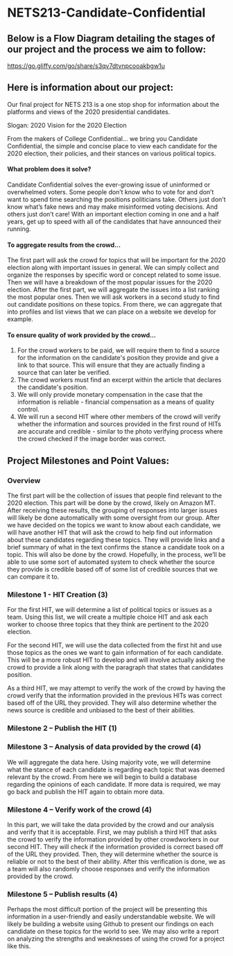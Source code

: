 # NETS213-Candidate-Confidential

## Below is a Flow Diagram detailing the stages of our project and the process we aim to follow:
https://go.gliffy.com/go/share/s3qv7dtvnpcooakbgw1u

## Here is information about our project:
Our final project for NETS 213 is a one stop shop for information about the platforms and views of the 2020 presidential candidates.

Slogan: 2020 Vision for the 2020 Election

From the makers of College Confidential… we bring you Candidate Confidential, the simple and concise place to view each candidate for the 2020 election, their policies, and their stances on various political topics.

#### What problem does it solve?
Candidate Confidential solves the ever-growing issue of uninformed or overwhelmed voters. Some people don’t know who to vote for and don’t want to spend time searching the positions politicians take. Others just don’t know what’s fake news and may make misinformed voting decisions. And others just don’t care! With an important election coming in one and a half years, get up to speed with all of the candidates that have announced their running.


#### To aggregate results from the crowd...
The first part will ask the crowd for topics that will be important for the 2020 election along with important issues in general. We can simply collect and organize the responses by specific word or concept related to some issue. Then we will have a breakdown of the most popular issues for the 2020 election. After the first part, we will aggregate the issues into a list ranking the most popular ones. Then we will ask workers in a second study to find out candidate positions on these topics. From there, we can aggregate that into profiles and list views that we can place on a website we develop for example.

#### To ensure quality of work provided by the crowd...
1. For the crowd workers to be paid, we will require them to find a source for the information on the candidate's position they provide and give a link to that source. This will ensure that they are actually finding a source that can later be verified.
2. The crowd workers must find an excerpt within the article that declares the candidate's position.
3. We will only provide monetary compensation in the case that the information is reliable - financial compensation as a means of quality control.
4. We will run a second HIT where other members of the crowd will verify whether the information and sources provided in the first round of HITs are accurate and credible - similar to the photo verifying process where the crowd checked if the image border was correct. 

## Project Milestones and Point Values:
### Overview
The first part will be the collection of issues that people find relevant to the 2020 election. This part will be done by the crowd, likely on Amazon MT. After receiving these results, the grouping of responses into larger issues will likely be done automatically with some oversight from our group. After we have decided on the topics we want to know about each candidate, we will have another HIT that will ask the crowd to help find out information about these candidates regarding these topics. They will provide links and a brief summary of what in the text confirms the stance a candidate took on a topic. This will also be done by the crowd. Hopefully, in the process, we’ll be able to use some sort of automated system to check whether the source they provide is credible based off of some list of credible sources that we can compare it to.

### Milestone 1 - HIT Creation (3)
For the first HIT, we will determine a list of political topics or issues as a team. Using this list, we will create a multiple choice HIT and ask each worker to choose three topics that they think are pertinent to the 2020 election.

For the second HIT, we will use the data collected from the first hit and use those topics as the ones we want to gain information of for each candidate. This will be a more robust HIT to develop and will involve actually asking the crowd to provide a link along with the paragraph that states that candidates position. 

As a third HIT, we may attempt to verify the work of the crowd by having the crowd verify that the information provided in the previous HITs was correct based off of the URL they provided. They will also determine whether the news source is credible and unbiased to the best of their abilities.

### Milestone 2 – Publish the HIT (1)

### Milestone 3 – Analysis of data provided by the crowd (4)
We will aggregate the data here. Using majority vote, we will determine what the stance of each candidate is regarding each topic that was deemed relevant by the crowd. From here we will begin to build a database regarding the opinions of each candidate. If more data is required, we may go back and publish the HIT again to obtain more data. 

### Milestone 4 – Verify work of the crowd (4)
In this part, we will take the data provided by the crowd and our analysis and verify that it is acceptable. First, we may publish a third HIT that asks the crowd to verify the information provided by other crowdworkers in our second HIT. They will check if the information provided is correct based off of the URL they provided. Then, they will determine whether the source is reliable or not to the best of their ability. After this verification is done, we as a team will also randomly choose responses and verify the information provided by the crowd.

### Milestone 5 – Publish results (4)
Perhaps the most difficult portion of the project will be presenting this information in a user-friendly and easily understandable website. We will likely be building a website using Github to present our findings on each candidate on these topics for the world to see. We may also write a report on analyzing the strengths and weaknesses of using the crowd for a project like this. 

